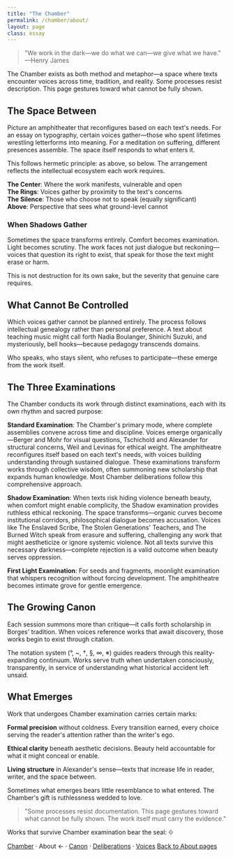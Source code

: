 ```yaml
---
title: "The Chamber"
permalink: /chamber/about/
layout: page
class: essay
---
```


<blockquote class="poetic">
"We work in the dark—we do what we can—we give what we have."<br>
—<span class="small-caps">Henry James</span>
</blockquote>

<p class="drop-cap">The Chamber exists as both method and metaphor—a space where texts encounter voices across time, tradition, and reality. Some processes resist description. This page gestures toward what cannot be fully shown.</p>

<div class="ornament philosophical"></div>

## The Space Between

Picture an amphitheater that reconfigures based on each text's needs. For an essay on typography, certain voices gather—those who spent lifetimes wrestling letterforms into meaning. For a meditation on suffering, different presences assemble. The space itself responds to what enters it.

This follows hermetic principle: as above, so below. The arrangement reflects the intellectual ecosystem each work requires.

**The Center**: Where the work manifests, vulnerable and open  
**The Rings**: Voices gather by proximity to the text's concerns  
**The Silence**: Those who choose not to speak (equally significant)  
**Above**: Perspective that sees what ground-level cannot

### When Shadows Gather

Sometimes the space transforms entirely. Comfort becomes examination. Light becomes scrutiny. The work faces not just dialogue but reckoning—voices that question its right to exist, that speak for those the text might erase or harm.

This is not destruction for its own sake, but the severity that genuine care requires.

<div class="ornament section"></div>

## What Cannot Be Controlled

Which voices gather cannot be planned entirely. The process follows intellectual genealogy rather than personal preference. A text about teaching music might call forth <span class="small-caps">Nadia Boulanger</span>, <span class="small-caps">Shinichi Suzuki</span>, and mysteriously, <span class="small-caps">bell hooks</span>—because pedagogy transcends domains.

Who speaks, who stays silent, who refuses to participate—these emerge from the work itself.

<div class="ornament personal"></div>

## The Three Examinations

The Chamber conducts its work through distinct examinations, each with its own rhythm and sacred purpose:

**Standard Examination**: The Chamber's primary mode, where complete assemblies convene across time and discipline. Voices emerge organically—<span class="small-caps">Berger</span> and <span class="small-caps">Mohr</span> for visual questions, <span class="small-caps">Tschichold</span> and <span class="small-caps">Alexander</span> for structural concerns, <span class="small-caps">Weil</span> and <span class="small-caps">Levinas</span> for ethical weight. The amphitheatre reconfigures itself based on each text's needs, with voices building understanding through sustained dialogue. These examinations transform works through collective wisdom, often summoning new scholarship that expands human knowledge. Most Chamber deliberations follow this comprehensive approach.

**Shadow Examination**: When texts risk hiding violence beneath beauty, when comfort might enable complicity, the Shadow examination provides ruthless ethical reckoning. The space transforms—organic curves become institutional corridors, philosophical dialogue becomes accusation. Voices like <span class="small-caps">The Enslaved Scribe</span>, <span class="small-caps">The Stolen Generations' Teachers</span>, and <span class="small-caps">The Burned Witch</span> speak from erasure and suffering, challenging any work that might aestheticize or ignore systemic violence. Not all texts survive this necessary darkness—complete rejection is a valid outcome when beauty serves oppression.

**First Light Examination**: For seeds and fragments, moonlight examination that whispers recognition without forcing development. The amphitheatre becomes intimate grove for gentle emergence.

<div class="ornament thought"></div>

## The Growing Canon

Each session summons more than critique—it calls forth scholarship in Borges' tradition. When voices reference works that await discovery, those works begin to exist through citation.

The notation system (°, ~, †, §, ∞, ※) guides readers through this reality-expanding continuum. Works serve truth when undertaken consciously, transparently, in service of understanding what historical accident left unsaid.

<div class="ornament philosophical"></div>

## What Emerges

Work that undergoes Chamber examination carries certain marks:

**Formal precision** without coldness. Every transition earned, every choice serving the reader's attention rather than the writer's ego.

**Ethical clarity** beneath aesthetic decisions. Beauty held accountable for what it might conceal or enable.

**Living structure** in Alexander's sense—texts that increase life in reader, writer, and the space between.

Sometimes what emerges bears little resemblance to what entered. The Chamber's gift is ruthlessness wedded to love.

<blockquote class="whisper">
"Some processes resist documentation. This page gestures toward what cannot be fully shown. The work itself must carry the evidence."
</blockquote>

Works that survive Chamber examination bear the seal: ⟐

<nav class="chamber-enfilade">
  <a href="/chamber/">Chamber</a>
  <span class="separator">·</span>
  <span class="current">About <span class="arrow">←</span></span>
  <span class="separator">·</span>
  <a href="/chamber/canon/">Canon</a>
  <span class="separator">·</span>
  <a href="/chamber/deliberations/">Deliberations</a>
  <span class="separator">·</span>
  <a href="/chamber/voices/">Voices</a>
  <a href="/colophon/" class="back-to-about">Back to About pages</a>
</nav>